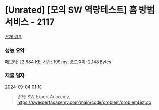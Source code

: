 # [Unrated] [모의 SW 역량테스트] 홈 방범 서비스 - 2117 

[문제 링크](https://swexpertacademy.com/main/code/problem/problemDetail.do?contestProbId=AV5V61LqAf8DFAWu) 

### 성능 요약

메모리: 22,684 KB, 시간: 199 ms, 코드길이: 2,148 Bytes

### 제출 일자

2024-09-04 01:10



> 출처: SW Expert Academy, https://swexpertacademy.com/main/code/problem/problemList.do